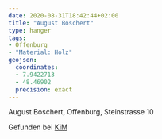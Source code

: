 ```yaml
---
date: 2020-08-31T18:42:44+02:00
title: "August Boschert"
type: hanger
tags:
- Offenburg
- "Material: Holz"
geojson:
  coordinates:
  - 7.9422713
  - 48.46902
  precision: exact
---
```

August Boschert, Offenburg, Steinstrasse 10

<div class="source">Gefunden bei <a href="https://www.neue-arbeit-brockensammlung.de/geschaefte/zweigstelle-kim/">KiM</a></div>
